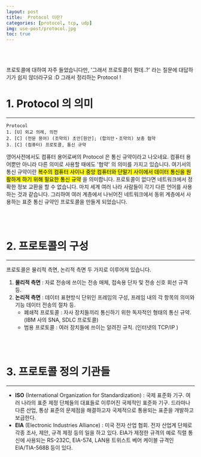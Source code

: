 ```yaml
---
layout: post
title:  Protocol 이란?
categories: [protocol, tcp, udp]
img: use-post/protocol.jpg
toc: true
---
```


<br/><br/>

프로토콜에 대하여 자주 들었습니다만, '그래서 프로토콜이 뭔데..?' 라는 질문에 대답하기가 쉽지 않더라구요 :D
그래서 정리하는 Protocol !

# 1. Protocol 의 의미
<hr/>

```$text
Protocol
1. [U] 외교 의례, 의전
2. [C] (전문 용어) (조약의) 초안[원안]; (합의안・조약의) 보충 협약
3. [C] (컴퓨터) 프로토콜, 통신 규약
```

영어사전에서도 컴퓨터 용어로써의 Protocol 은 통신 규약이라고 나오네요. 컴퓨터 용어뿐만 아니라 다른 의미로 사용할 때에도 '협약' 의 의미를 가지고 있습니다. 여기서의 통신 규약이란 <mark>복수의 컴퓨터 사이나 중앙 컴퓨터와 단말기 사이에서 데이터 통신을 원활하게 하기 위해 필요한 통신 규약</mark> 을 의미합니다. 프로토콜이 없다면 네트워크에서 정확한 정보 교환을 할 수 없습니다. 마치 세계 여러 나라 사람들이 각기 다른 언어를 사용하는 것과 같습니다. 그리하여 여러 계층에서 나뉘어진 네트워크에서 동위 계층에서 사용하는 표준 통신 규약인 프로토콜을 만들게 되었습니다.

<br/><br/>

# 2. 프로토콜의 구성
***

프로토콜은 물리적 측면, 논리적 측면 두 가지로 이루어져 있습니다.

1. **물리적 측면** : 자료 전송에 쓰이는 전송 매체, 접속용 단자 및 전송 신호 회선 규격 등.
2. **논리적 측면** : 데이터 표현방식 단위인 프레임의 구성, 프레임 내의 각 항목의 의미와 기능 데이터 전송의 절차 등.
    * 폐쇄적 프로토콜 : 자사 장치들끼리 통신하기 위한 독자적인 형태의 통신 규약. (IBM 사의 SNA, SDLC 프로토콜)
    * 범용 프로토콜 : 여러 장치들에 쓰이는 알려진 규칙. (인터넷의 TCP/IP )
    
<br/><br/>

# 3. 프로토콜 정의 기관들
***
* **ISO** (International Organization for Standardization) : 국제 표준화 기구. 여러 나라의 표준 제정 단체들의 대표들로 이루어진 국제적인 표준화 기구. 드라마나 다른 산업, 통상 표준의 문제점을 해결하고자 국제적으로 통용되는 표준을 개발하고 보급한다.
* **EIA** (Electronic Industries Alliance) : 미국 전자 산업 협회. 전자 산업계 단체로 각종 조사, 제안, 규격 제정 등의 일을 하고 있다. EIA가 제정한 규격의 예로 직렬 통신에 사용되는 RS-232C, EIA-574, LAN용 트위스트 베어 케이블 규격인 EIA/TIA-568B 등이 있다.
